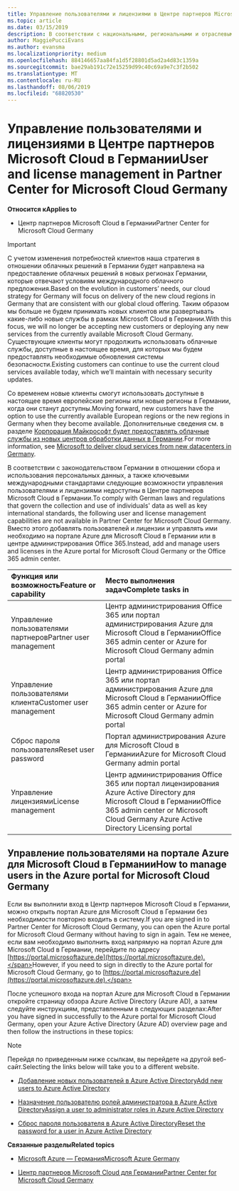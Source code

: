```yaml
---
title: Управление пользователями и лицензиями в Центре партнеров Microsoft Cloud в Германии | Центр партнеров Microsoft Cloud в Германии
ms.topic: article
ms.date: 03/15/2019
description: В соответствии с национальными, региональными и отраслевыми требованиями к сбору и использованию персональных данных возможности управления пользователями недоступны в Центре партнеров Microsoft Cloud в Германии. Вместо этого добавлять пользователей и управлять ими необходимо на портале Azure для Microsoft Cloud в Германии.
author: MaggiePucciEvans
ms.author: evansma
ms.localizationpriority: medium
ms.openlocfilehash: 884146657aa84fa1d5f28801d5ad2a4d83c1359a
ms.sourcegitcommit: bae29ab191c72e15259d99c40c69a9e7c3f2b502
ms.translationtype: MT
ms.contentlocale: ru-RU
ms.lasthandoff: 08/06/2019
ms.locfileid: "68820530"
---
```

# <a name="user-and-license-management-in-partner-center-for-microsoft-cloud-germany"></a><span data-ttu-id="315b5-104">Управление пользователями и лицензиями в Центре партнеров Microsoft Cloud в Германии</span><span class="sxs-lookup"><span data-stu-id="315b5-104">User and license management in Partner Center for Microsoft Cloud Germany</span></span>

<span data-ttu-id="315b5-105">**Относится к**</span><span class="sxs-lookup"><span data-stu-id="315b5-105">**Applies to**</span></span>

-  <span data-ttu-id="315b5-106">Центр партнеров Microsoft Cloud в Германии</span><span class="sxs-lookup"><span data-stu-id="315b5-106">Partner Center for Microsoft Cloud Germany</span></span>

> [!IMPORTANT]
> <span data-ttu-id="315b5-107">С учетом изменения потребностей клиентов наша стратегия в отношении облачных решений в Германии будет направлена на предоставление облачных решений в новых регионах Германии, которые отвечают условиям международного облачного предложения.</span><span class="sxs-lookup"><span data-stu-id="315b5-107">Based on the evolution in customers’ needs, our cloud strategy for Germany will focus on delivery of the new cloud regions in Germany that are consistent with our global cloud offering.</span></span> <span data-ttu-id="315b5-108">Таким образом мы больше не будем принимать новых клиентов или развертывать какие-либо новые службы в рамках Microsoft Cloud в Германии.</span><span class="sxs-lookup"><span data-stu-id="315b5-108">With this focus, we will no longer be accepting new customers or deploying any new services from the currently available Microsoft Cloud Germany.</span></span> <span data-ttu-id="315b5-109">Существующие клиенты могут продолжить использовать облачные службы, доступные в настоящее время, для которых мы будем предоставлять необходимые обновления системы безопасности.</span><span class="sxs-lookup"><span data-stu-id="315b5-109">Existing customers can continue to use the current cloud services available today, which we’ll maintain with necessary security updates.</span></span>
>  
> <span data-ttu-id="315b5-110">Со временем новые клиенты смогут использовать доступные в настоящее время европейские регионы или новые регионы в Германии, когда они станут доступны.</span><span class="sxs-lookup"><span data-stu-id="315b5-110">Moving forward, new customers have the option to use the currently available European regions or the new regions in Germany when they become available.</span></span> <span data-ttu-id="315b5-111">Дополнительные сведения см. в разделе [Корпорация Майкрософт будет предоставлять облачные службы из новых центров обработки данных в Германии](https://news.microsoft.com/europe/2018/08/31/microsoft-to-deliver-cloud-services-from-new-datacentres-in-germany-in-2019-to-meet-evolving-customer-needs/).</span><span class="sxs-lookup"><span data-stu-id="315b5-111">For more information, see [Microsoft to deliver cloud services from new datacenters in Germany](https://news.microsoft.com/europe/2018/08/31/microsoft-to-deliver-cloud-services-from-new-datacentres-in-germany-in-2019-to-meet-evolving-customer-needs/).</span></span>

<span data-ttu-id="315b5-112">В соответствии с законодательством Германии в отношении сбора и использования персональных данных, а также ключевыми международными стандартами следующие возможности управления пользователями и лицензиями недоступны в Центре партнеров Microsoft Cloud в Германии.</span><span class="sxs-lookup"><span data-stu-id="315b5-112">To comply with German laws and regulations that govern the collection and use of individuals' data as well as key international standards, the following user and license management capabilities are not available in Partner Center for Microsoft Cloud Germany.</span></span> <span data-ttu-id="315b5-113">Вместо этого добавлять пользователей и лицензии и управлять ими необходимо на портале Azure для Microsoft Cloud в Германии или в центре администрирования Office 365.</span><span class="sxs-lookup"><span data-stu-id="315b5-113">Instead, add and manage users and licenses in the Azure portal for Microsoft Cloud Germany or the Office 365 admin center.</span></span>

<span data-ttu-id="315b5-114">Функция или возможность</span><span class="sxs-lookup"><span data-stu-id="315b5-114">Feature or capability</span></span> | <span data-ttu-id="315b5-115">Место выполнения задач</span><span class="sxs-lookup"><span data-stu-id="315b5-115">Complete tasks in</span></span>
:--- | :---
<span data-ttu-id="315b5-116">Управление пользователями партнеров</span><span class="sxs-lookup"><span data-stu-id="315b5-116">Partner user management</span></span> | <span data-ttu-id="315b5-117">Центр администрирования Office 365 или портал администрирования Azure для Microsoft Cloud в Германии</span><span class="sxs-lookup"><span data-stu-id="315b5-117">Office 365 admin center or Azure for Microsoft Cloud Germany admin portal</span></span>
<span data-ttu-id="315b5-118">Управление пользователями клиента</span><span class="sxs-lookup"><span data-stu-id="315b5-118">Customer user management</span></span> | <span data-ttu-id="315b5-119">Центр администрирования Office 365 или портал администрирования Azure для Microsoft Cloud в Германии</span><span class="sxs-lookup"><span data-stu-id="315b5-119">Office 365 admin center or Azure for Microsoft Cloud Germany admin portal</span></span>
<span data-ttu-id="315b5-120">Сброс пароля пользователя</span><span class="sxs-lookup"><span data-stu-id="315b5-120">Reset user password</span></span> | <span data-ttu-id="315b5-121">Портал администрирования Azure для Microsoft Cloud в Германии</span><span class="sxs-lookup"><span data-stu-id="315b5-121">Azure for Microsoft Cloud Germany admin portal</span></span>
<span data-ttu-id="315b5-122">Управление лицензиями</span><span class="sxs-lookup"><span data-stu-id="315b5-122">License management</span></span> | <span data-ttu-id="315b5-123">Центр администрирования Office 365 или портал лицензирования Azure Active Directory для Microsoft Cloud в Германии</span><span class="sxs-lookup"><span data-stu-id="315b5-123">Office 365 admin center or Microsoft Cloud Germany Azure Active Directory Licensing portal</span></span>

## <a name="how-to-manage-users-in-the-azure-portal-for-microsoft-cloud-germany"></a><span data-ttu-id="315b5-124">Управление пользователями на портале Azure для Microsoft Cloud в Германии</span><span class="sxs-lookup"><span data-stu-id="315b5-124">How to manage users in the Azure portal for Microsoft Cloud Germany</span></span> 

<span data-ttu-id="315b5-125">Если вы выполнили вход в Центр партнеров Microsoft Cloud в Германии, можно открыть портал Azure для Microsoft Cloud в Германии без необходимости повторно входить в систему.</span><span class="sxs-lookup"><span data-stu-id="315b5-125">If you are signed in to Partner Center for Microsoft Cloud Germany, you can open the Azure portal for Microsoft Cloud Germany without having to sign in again.</span></span> <span data-ttu-id="315b5-126">Тем не менее, если вам необходимо выполнить вход напрямую на портал Azure для Microsoft Cloud в Германии, перейдите по адресу [https://portal.microsoftazure.de](https://portal.microsoftazure.de).</span><span class="sxs-lookup"><span data-stu-id="315b5-126">However, if you need to sign in directly to the Azure portal for Microsoft Cloud Germany, go to [https://portal.microsoftazure.de](https://portal.microsoftazure.de).</span></span> 

<span data-ttu-id="315b5-127">После успешного входа на портал Azure для Microsoft Cloud в Германии откройте страницу обзора Azure Active Directory (Azure AD), а затем следуйте инструкциям, представленным в следующих разделах:</span><span class="sxs-lookup"><span data-stu-id="315b5-127">After you have signed in successfully to the Azure portal for Microsoft Cloud Germany, open your Azure Active Directory (Azure AD) overview page and then follow the instructions in these topics:</span></span>

> [!NOTE]  
> <span data-ttu-id="315b5-128">Перейдя по приведенным ниже ссылкам, вы перейдете на другой веб-сайт.</span><span class="sxs-lookup"><span data-stu-id="315b5-128">Selecting the links below will take you to a different website.</span></span> 

-  [<span data-ttu-id="315b5-129">Добавление новых пользователей в Azure Active Directory</span><span class="sxs-lookup"><span data-stu-id="315b5-129">Add new users to Azure Active Directory</span></span>](https://docs.microsoft.com/azure/active-directory/active-directory-users-create-azure-portal)

-  [<span data-ttu-id="315b5-130">Назначение пользователю ролей администратора в Azure Active Directory</span><span class="sxs-lookup"><span data-stu-id="315b5-130">Assign a user to administrator roles in Azure Active Directory</span></span>](https://docs.microsoft.com/azure/active-directory/active-directory-users-assign-role-azure-portal)

-  [<span data-ttu-id="315b5-131">Сброс пароля пользователя в Azure Active Directory</span><span class="sxs-lookup"><span data-stu-id="315b5-131">Reset the password for a user in Azure Active Directory</span></span>](https://docs.microsoft.com/azure/active-directory/active-directory-users-reset-password-azure-portal)

<span data-ttu-id="315b5-132">**Связанные разделы**</span><span class="sxs-lookup"><span data-stu-id="315b5-132">**Related topics**</span></span>

-  [<span data-ttu-id="315b5-133">Microsoft Azure — Германия</span><span class="sxs-lookup"><span data-stu-id="315b5-133">Microsoft Azure Germany</span></span>](https://azure.microsoft.com/global-infrastructure/germany/)

-  [<span data-ttu-id="315b5-134">Центр партнеров Microsoft Cloud для Германии</span><span class="sxs-lookup"><span data-stu-id="315b5-134">Partner Center for Microsoft Cloud Germany</span></span>](partner-center-for-microsoft-cloud-germany.md)


